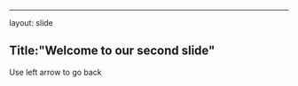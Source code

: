 ----------

layout: slide

Title:"Welcome to our second slide"
--------------
Use left arrow to go back
